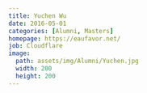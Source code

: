 ```yaml
---
title: Yuchen Wu
date: 2016-05-01
categories: [Alumni, Masters]
homepage: https://eaufavor.net/
job: Cloudflare
image:
  path: assets/img/Alumni/Yuchen.jpg
  width: 200
  height: 200
---
```



